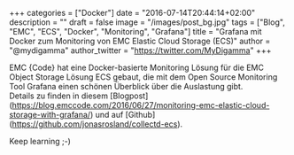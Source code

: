 +++
categories = ["Docker"]
date = "2016-07-14T20:44:14+02:00"
description = ""
draft = false
image = "/images/post_bg.jpg"
tags = ["Blog", "EMC", "ECS", "Docker", "Monitoring", "Grafana"]
title = "Grafana mit Docker zum Monitoring von EMC Elastic Cloud Storage (ECS)"
author = "@mydigamma"
author_twitter = "https://twitter.com/MyDigamma"
+++

EMC {Code} hat eine Docker-basierte Monitoring Lösung für die EMC Object Storage Lösung ECS gebaut, die mit dem Open Source Monitoring Tool Grafana einen schönen Überblick über die Auslastung gibt.  
Details zu finden in diesem [Blogpost] (https://blog.emccode.com/2016/06/27/monitoring-emc-elastic-cloud-storage-with-grafana/) und auf [Github] (https://github.com/jonasrosland/collectd-ecs).

Keep learning ;-)
